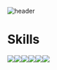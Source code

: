 ![header](https://capsule-render.vercel.app/api?type=Slice&color=FDC9C9&height=120&section=header&text=SangHunBae&fontSize=50)

<h1>Skills</h1>
<img src="https://img.shields.io/badge/java-007396?style=flat-square&logo=java&logoColor=white"/><img src="https://img.shields.io/badge/javaScript-F7DF1E?style=flat-square&logo=javaScript&logoColor=white"/><img src="https://img.shields.io/badge/springBoot-6DB33F?style=flat-square&logo=springBoot&logoColor=white"/><img src="https://img.shields.io/badge/oracle-F80000?style=flat-square&logo=oracle&logoColor=white"/><img src="https://img.shields.io/badge/docker-2496ED?style=flat-square&logo=docker&logoColor=white"/><img src="https://img.shields.io/badge/github-181717?style=flat-square&logo=github&logoColor=white"/>

<!--
**sanghunDev/sanghunDev** is a ✨ _special_ ✨ repository because its `README.md` (this file) appears on your GitHub profile.

Here are some ideas to get you started:

- 🔭 I’m currently working on ...
- 🌱 I’m currently learning ...
- 👯 I’m looking to collaborate on ...
- 🤔 I’m looking for help with ...
- 💬 Ask me about ...
- 📫 How to reach me: ...
- 😄 Pronouns: ...
- ⚡ Fun fact: ...
-->
